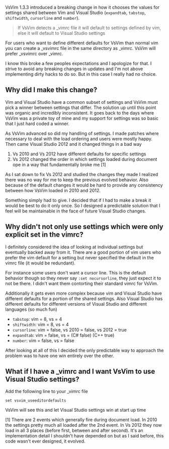 VsVim 1.3.3 introduced a breaking change in how it chooses the values for settings shared between Vim and Visual Studio (`expandtab`, `tabstop`, `shiftwidth`, `cursorline` and `number`).  

> If VsVim detects a _vimrc file it will default to settings defined by vim, else it will default to Visual Studio settings

For users who want to define different defaults for VsVim than normal vim you can create a _vsvimrc file in the same directory as _vimrc.  VsVim will prefer _vsvimrc over _vimrc. 

I know this broke a few peoples expectations and I apologize for that.  I strive to avoid any breaking changes in updates and I'm not above implementing dirty hacks to do so.  But in this case I really had no choice.  

## Why did I make this change? 
Vim and Visual Studio have a common subset of settings and VsVim must pick a winner between settings that differ.  The solution up until this point was organic and incredibly inconsistent.  It goes back to the days where VsVim was a private toy of mine and my support for settings was so basic that I just hard coded a winner.  

As VsVim advanced so did my handling of settings.  I made patches where necessary to deal with the load ordering and users were mostly happy.  Then came Visual Studio 2012 and it changed things in a bad way

1. Vs 2010 and Vs 2012 have different defaults for specific settings
2. Vs 2012 changed the order in which settings loaded during document ope in a way that fundamentally broke me [1]

As I sat down to fix Vs 2012 and studied the changes they made I realized there was no way for me to keep the previous evolved behavior.  Also because of the default changes it would be hard to provide any consistency between how VsVim loaded in 2010 and 2012.  

Something simply had to give.  I decided that if I had to make a break it would be best to do it only once.  So I designed a predictable solution that I feel will be maintainable in the face of future Visual Studio changes.  

## Why didn't not only use settings which were only explicit set in the vimrc? 
I definitely considered the idea of looking at individual settings but eventually backed away from it. There are a good portion of vim users who prefer the vim default for a setting but never specified the default in the vimrc file (it would be redundant). 

For instance some users don't want a cursor line. This is the default behavior though so they never say `:set nocursorline`, they just expect it to not be there. I didn't want them contorting their standard vimrc for VsVim.

Additionally it gets even more complex because vim and Visual Studio have different defaults for a portion of the shared settings.  Also Visual Studio has different defaults for different versions of Visual Studio and different languages (so much fun)

- `tabstop`: vim = 8, vs = 4
- `shiftwidth`: vim = 8, vs = 4
- `cursorline`: vim = false, vs 2010 = false, vs 2012 = true
- `expandtab`: vim = false, vs = (C# false) (C++ true)
- `number`: vim = false, vs = false

After looking at all of this I decided the only predictable way to approach the problem was to have one win entirely over the other.  

## What if I have a _vimrc and I want VsVim to use Visual Studio settings?
Add the following line to your _vimrc file 

    set vsvim_useeditordefaults

VsVim will see this and let Visual Studio settings win at start up time 

[1] There are 2 events which generally fire during document load.  In 2010 the settings pretty much all loaded after the 2nd event.  In Vs 2012 they now load in all 3 places (before first, between and after second).  It's an implementation detail I shouldn't have depended on but as I said before, this code wasn't ever designed, it evolved.  



